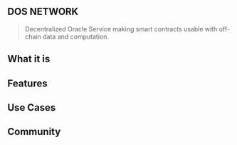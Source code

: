 ## DOS NETWORK
> Decentralized Oracle Service making smart contracts usable with off-chain data and computation.

## What it is


## Features
 

## Use Cases


## Community

